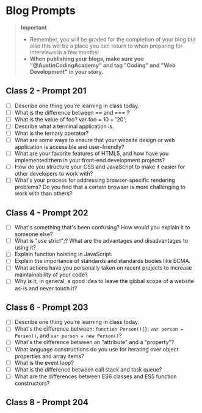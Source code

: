 # Blog Prompts

  > **Important**
  > - Remember, you will be graded for the completion of your blog but also this will be a place you can return to when preparing for interviews in a few months!
  > - **When publishing your blogs, make sure you "@AustinCodingAcademy" and tag "Coding" and "Web Development" in your story.**

## Class 2 - Prompt 201

- [ ] Describe one thing you're learning in class today.
- [ ] What is the difference between == and === ?
- [ ] What is the value of foo? var foo = 10 + '20';
- [ ] Describe what a terminal application is.
- [ ] What is the ternary operator?
- [ ] What are some ways to ensure that your website design or web application is accessible and user-friendly?
- [ ] What are your favorite features of HTML5, and how have you implemented them in your front-end development projects?
- [ ] How do you structure your CSS and JavaScript to make it easier for other developers to work with?
- [ ] What's your process for addressing browser-specific rendering problems? Do you find that a certain browser is more challenging to work with than others?

## Class 4 - Prompt 202

- [ ] What's something that's been confusing? How would you explain it to someone else?
- [ ] What is "use strict";? What are the advantages and disadvantages to using it?
- [ ] Explain function hoisting in JavaScript.
- [ ] Explain the importance of standards and standards bodies like ECMA.
- [ ] What actions have you personally taken on recent projects to increase maintainability of your code?
- [ ] Why is it, in general, a good idea to leave the global scope of a website as-is and never touch it?

## Class 6 - Prompt 203

- [ ] Describe one thing you're learning in class today.
- [ ] What's the difference between: `function Person(){}`, `var person = Person()`, and `var person = new Person()`?
- [ ] What's the difference between an "attribute" and a "property"?
- [ ] What language constructions do you use for iterating over object properties and array items?
- [ ] What is the event loop?
- [ ] What is the difference between call stack and task queue?
- [ ] What are the differences between ES6 classes and ES5 function constructors?

## Class 8 - Prompt 204
